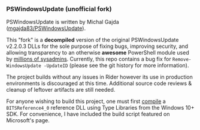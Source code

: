 ### PSWindowsUpdate (unofficial fork)

PSWindowsUpdate is written by Michal Gajda ([mgajda83/PSWindowsUpdate](https://github.com/mgajda83/PSWindowsUpdate)).

This "fork" is a **decompiled** version of the original PSWindowsUpdate v2.2.0.3 DLLs for the sole purpose of fixing bugs, improving security, and allowing transparency to an otherwise **awesome** PowerShell module used by [millions of sysadmins](https://www.powershellgallery.com/packages/PSWindowsUpdate). Currently, this repo contains a bug fix for `Remove-WindowsUpdate -UpdateID` (please see the git history for more information). 

The project builds without any issues in Rider however its use in production environments is discouraged at this time. Additional source code reviews & cleanup of leftover artifacts are still needed.

For anyone wishing to build this project, one must first [compile](https://docs.microsoft.com/en-us/windows/win32/bits/bits-dot-net) a `BITSReference4_0` reference DLL using Type Libraries from the Windows 10+ SDK. For convenience, I have included the build script featured on Microsoft's page.
